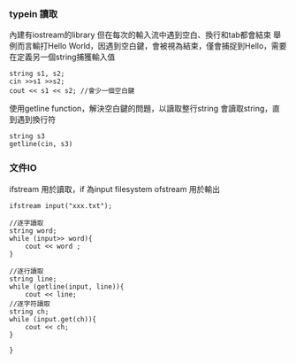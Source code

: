 ### typein 讀取 

內建有iostream的library
但在每次的輸入流中遇到空白、換行和tab都會結束
舉例而言輸打Hello World，因遇到空白鍵，會被視為結束，僅會捕捉到Hello，需要在定義另一個string捕獲輸入值

```
string s1, s2;
cin >>s1 >>s2;
cout << s1 << s2; //會少一個空白鍵
```

使用getline function，解決空白鍵的問題，以讀取整行string
會讀取string，直到遇到換行符

```
string s3
getline(cin, s3)
```


### 文件IO
ifstream 用於讀取，if 為input filesystem
ofstream 用於輸出

```
ifstream input("xxx.txt");

//逐字讀取
string word;
while (input>> word){
	cout << word ;
}

//逐行讀取
string line;
while (getline(input, line)){
	cout << line;
//逐字符讀取
string ch;
while (input.get(ch)){
	cout << ch;
}

}
```




